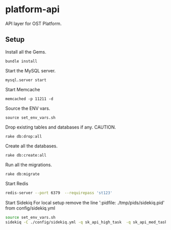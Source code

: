 # platform-api
API layer for OST Platform.

## Setup
Install all the Gems.
```
bundle install
```

Start the MySQL server.
```
mysql.server start
```

Start Memcache
```
memcached -p 11211 -d
```

Source the ENV vars.
```
source set_env_vars.sh
```

Drop existing tables and databases if any. CAUTION.
```
rake db:drop:all
```

Create all the databases.
```
rake db:create:all
```

Run all the migrations.
```
rake db:migrate
```

Start Redis
```bash
redis-server --port 6379  --requirepass 'st123'
```

Start Sidekiq
For local setup remove the line ':pidfile: ./tmp/pids/sidekiq.pid' from config/sidekiq.yml
```bash
source set_env_vars.sh
sidekiq -C ./config/sidekiq.yml -q sk_api_high_task  -q sk_api_med_task -q sk_api_default
```
